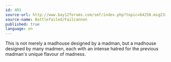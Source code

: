 ```yaml
---
id: 401
source-url: http://www.bay12forums.com/smf/index.php?topic=64258.msg2338835#msg2338835
source-name: Battlefailed/Failcannon
published: true
language: en
---
```

This is not merely a madhouse designed by a madman, but a madhouse designed by many madmen, each with an intense hatred for the previous madman's unique flavour of madness.
